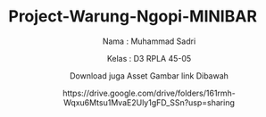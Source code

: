 # Project-Warung-Ngopi-MINIBAR
<p text align = "center">Nama : Muhammad Sadri </p>
<p text align = "center">Kelas : D3 RPLA 45-05 </p>
<p text align = "center">Download juga Asset Gambar link Dibawah </p>
<p text align = "center">https://drive.google.com/drive/folders/161rmh-Wqxu6Mtsu1MvaE2Uly1gFD_SSn?usp=sharing </p>
